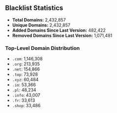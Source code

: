 ## Blacklist Statistics

- **Total Domains:** 2,432,857
- **Unique Domains:** 2,432,857
- **Added Domains Since Last Version:** 482,422
- **Removed Domains Since Last Version:** 1,071,481

### Top-Level Domain Distribution

-  `.com`: 1,146,308
-  `.org`: 213,935
-  `.net`: 154,866
-  `.top`: 73,928
-  `.xyz`: 60,484
-  `.io`: 53,366
-  `.pl`: 48,234
-  `.info`: 43,007
-  `.fr`: 33,613
-  `.shop`: 33,486
